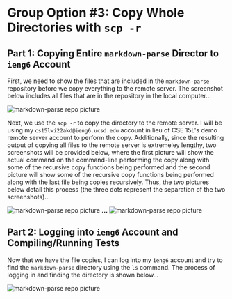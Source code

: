 # Group Option #3: Copy Whole Directories with `scp -r`

## Part 1: Copying Entire `markdown-parse` Director to `ieng6` Account

First, we need to show the files that are included in the `markdown-parse` repository before we copy everything to the remote server. The screenshot below includes all files that are in the repository in the local computer...

![markdown-parse repo picture](https://user-images.githubusercontent.com/81746604/153533655-b7c6fb2f-4fb2-4fbf-a14c-214c7cdf77b5.png)

Next, we use the `scp -r` to copy the directory to the remote server. I will be using my `cs15lwi22akd@ieng6.ucsd.edu` account in lieu of CSE 15L's demo remote server account to perform the copy. Additionally, since the resulting output of copying all files to the remote server is extremeley lengthy, two screenshots will be provided below, where the first picture will show the actual command on the command-line performing the copy along with some of the recursive copy functions being performed and the second picture will show some of the recursive copy functions being performed along with the last file being copies recursively. Thus, the two pictures below detail this process (the three dots represent the separation of the two screenshots)...

![markdown-parse repo picture](https://user-images.githubusercontent.com/81746604/153535172-224aa56b-07f5-4ecb-9ede-66fa0c02caa5.png)
**...**
![markdown-parse repo picture](https://user-images.githubusercontent.com/81746604/153535235-401d2d74-d57a-4dad-9592-72f3ec6c345c.png)


## Part 2: Logging into `ieng6` Account and Compiling/Running Tests

Now that we have the file copies, I can log into my `ieng6` account and try to find the `markdown-parse` directory using the `ls` command. The process of logging in and finding the directory is shown below...

![markdown-parse repo picture](https://user-images.githubusercontent.com/81746604/153535854-91e1d556-945f-4f33-ae68-d1f076a107f8.png)
